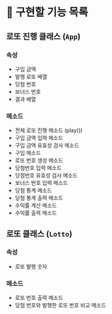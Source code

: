 # 🚀 구현할 기능 목록

## 로또 진행 클래스 (`App`)

### 속성

- 구입 금액
- 발행 로또 배열
- 당첨 번호
- 보너스 번호
- 결과 배열

### 메소드

- 전체 로또 진행 메소드 (play())
- 구입 금액 입력 메소드
- 구입 금액 유효성 검사 메소드
- 구입 메소드
- 로또 번호 생성 메소드
- 당첨번호 입력 메소드
- 당첨번호 유효성 검사 메소드
- 보너스 번호 입력 메소드
- 당첨 통계 메소드
- 당첨 통계 출력 메소드
- 수익률 계산 메소드
- 수익률 출력 메소드

## 로또 클래스 (`Lotto`)

### 속성

- 로또 발행 숫자

### 메소드

- 로또 번호 출력 메소드
- 당첨 번호와 발행한 로또 번호 비교 메소드
